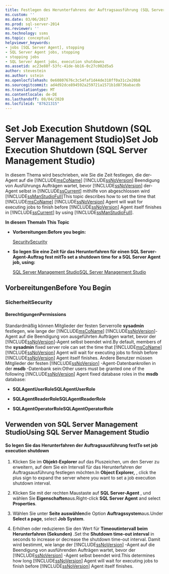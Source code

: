 ```yaml
---
title: Festlegen des Herunterfahrens der Auftragsausführung (SQL Server Management Studio) | Microsoft-Dokumentation
ms.custom: ''
ms.date: 03/06/2017
ms.prod: sql-server-2014
ms.reviewer: ''
ms.technology: ssms
ms.topic: conceptual
helpviewer_keywords:
- jobs [SQL Server Agent], stopping
- SQL Server Agent jobs, stopping
- stopping jobs
- SQL Server Agent jobs, execution shutdowns
ms.assetid: ac23e88f-53fc-41de-bb16-0c27c002d5a5
author: stevestein
ms.author: sstein
ms.openlocfilehash: 0e60807676c3c54faf1d44de318ff0a31c2e20b8
ms.sourcegitcommit: ad4d92dce894592a259721a1571b1d8736abacdb
ms.translationtype: MT
ms.contentlocale: de-DE
ms.lasthandoff: 08/04/2020
ms.locfileid: "87621315"
---
```

# <a name="set-job-execution-shutdown-sql-server-management-studio"></a><span data-ttu-id="96de5-102">Set Job Execution Shutdown (SQL Server Management Studio)</span><span class="sxs-lookup"><span data-stu-id="96de5-102">Set Job Execution Shutdown (SQL Server Management Studio)</span></span>
  <span data-ttu-id="96de5-103">In diesem Thema wird beschrieben, wie Sie die Zeit festlegen, die der-Agent auf die [!INCLUDE[msCoName](../../includes/msconame-md.md)] [!INCLUDE[ssNoVersion](../../includes/ssnoversion-md.md)] Beendigung von Ausführungs Aufträgen wartet, bevor [!INCLUDE[ssNoVersion](../../includes/ssnoversion-md.md)] der-Agent selbst in [!INCLUDE[ssCurrent](../../includes/sscurrent-md.md)] mithilfe von abgeschlossen wird [!INCLUDE[ssManStudioFull](../../includes/ssmanstudiofull-md.md)]</span><span class="sxs-lookup"><span data-stu-id="96de5-103">This topic describes how to set the time that [!INCLUDE[msCoName](../../includes/msconame-md.md)] [!INCLUDE[ssNoVersion](../../includes/ssnoversion-md.md)] Agent will wait for executing jobs to finish before [!INCLUDE[ssNoVersion](../../includes/ssnoversion-md.md)] Agent itself finishes in [!INCLUDE[ssCurrent](../../includes/sscurrent-md.md)] by using [!INCLUDE[ssManStudioFull](../../includes/ssmanstudiofull-md.md)].</span></span>  
  
 <span data-ttu-id="96de5-104">**In diesem Thema**</span><span class="sxs-lookup"><span data-stu-id="96de5-104">**In This Topic**</span></span>  
  
-   <span data-ttu-id="96de5-105">**Vorbereitungen:**</span><span class="sxs-lookup"><span data-stu-id="96de5-105">**Before you begin:**</span></span>  
  
     [<span data-ttu-id="96de5-106">Security</span><span class="sxs-lookup"><span data-stu-id="96de5-106">Security</span></span>](#Security)  
  
-   <span data-ttu-id="96de5-107">**So legen Sie eine Zeit für das Herunterfahren für einen SQL Server-Agent-Auftrag fest mit**</span><span class="sxs-lookup"><span data-stu-id="96de5-107">**To set a shutdown time for a SQL Server Agent job, using:**</span></span>  
  
     [<span data-ttu-id="96de5-108">SQL Server Management Studio</span><span class="sxs-lookup"><span data-stu-id="96de5-108">SQL Server Management Studio</span></span>](#SSMSProcedure)  
  
##  <a name="before-you-begin"></a><a name="BeforeYouBegin"></a> <span data-ttu-id="96de5-109">Vorbereitungen</span><span class="sxs-lookup"><span data-stu-id="96de5-109">Before You Begin</span></span>  
  
###  <a name="security"></a><a name="Security"></a> <span data-ttu-id="96de5-110">Sicherheit</span><span class="sxs-lookup"><span data-stu-id="96de5-110">Security</span></span>  
  
####  <a name="permissions"></a><a name="Permissions"></a> <span data-ttu-id="96de5-111">Berechtigungen</span><span class="sxs-lookup"><span data-stu-id="96de5-111">Permissions</span></span>  
 <span data-ttu-id="96de5-112">Standardmäßig können Mitglieder der festen Serverrolle **sysadmin** festlegen, wie lange der [!INCLUDE[msCoName](../../includes/msconame-md.md)] [!INCLUDE[ssNoVersion](../../includes/ssnoversion-md.md)]-Agent auf die Beendigung von ausgeführten Aufträgen wartet, bevor der [!INCLUDE[ssNoVersion](../../includes/ssnoversion-md.md)]-Agent selbst beendet wird.</span><span class="sxs-lookup"><span data-stu-id="96de5-112">By default, members of the **sysadmin** fixed server role can set the time that [!INCLUDE[msCoName](../../includes/msconame-md.md)] [!INCLUDE[ssNoVersion](../../includes/ssnoversion-md.md)] Agent will wait for executing jobs to finish before [!INCLUDE[ssNoVersion](../../includes/ssnoversion-md.md)] Agent itself finishes.</span></span> <span data-ttu-id="96de5-113">Andere Benutzer müssen Mitglieder der festen [!INCLUDE[ssNoVersion](../../includes/ssnoversion-md.md)] -Agent-Datenbankrollen in der **msdb** -Datenbank sein:</span><span class="sxs-lookup"><span data-stu-id="96de5-113">Other users must be granted one of the following [!INCLUDE[ssNoVersion](../../includes/ssnoversion-md.md)] Agent fixed database roles in the **msdb** database:</span></span>  
  
-   <span data-ttu-id="96de5-114">**SQLAgentUserRole**</span><span class="sxs-lookup"><span data-stu-id="96de5-114">**SQLAgentUserRole**</span></span>  
  
-   <span data-ttu-id="96de5-115">**SQLAgentReaderRole**</span><span class="sxs-lookup"><span data-stu-id="96de5-115">**SQLAgentReaderRole**</span></span>  
  
-   <span data-ttu-id="96de5-116">**SQLAgentOperatorRole**</span><span class="sxs-lookup"><span data-stu-id="96de5-116">**SQLAgentOperatorRole**</span></span>  
  
##  <a name="using-sql-server-management-studio"></a><a name="SSMSProcedure"></a> <span data-ttu-id="96de5-117">Verwenden von SQL Server Management Studio</span><span class="sxs-lookup"><span data-stu-id="96de5-117">Using SQL Server Management Studio</span></span>  
  
#### <a name="to-set-job-execution-shutdown"></a><span data-ttu-id="96de5-118">So legen Sie das Herunterfahren der Auftragsausführung fest</span><span class="sxs-lookup"><span data-stu-id="96de5-118">To set job execution shutdown</span></span>  
  
1.  <span data-ttu-id="96de5-119">Klicken Sie im **Objekt-Explorer** auf das Pluszeichen, um den Server zu erweitern, auf dem Sie ein Intervall für das Herunterfahren der Auftragsausführung festlegen möchten.</span><span class="sxs-lookup"><span data-stu-id="96de5-119">In **Object Explorer,** , click the plus sign to expand the server where you want to set a job execution shutdown interval.</span></span>  
  
2.  <span data-ttu-id="96de5-120">Klicken Sie mit der rechten Maustaste auf **SQL Server-Agent** , und wählen Sie **Eigenschaften**aus.</span><span class="sxs-lookup"><span data-stu-id="96de5-120">Right-click **SQL Server Agent** and select **Properties**.</span></span>  
  
3.  <span data-ttu-id="96de5-121">Wählen Sie unter **Seite auswählen**die Option **Auftragssystem**aus.</span><span class="sxs-lookup"><span data-stu-id="96de5-121">Under **Select a page**, select **Job System**.</span></span>  
  
4.  <span data-ttu-id="96de5-122">Erhöhen oder reduzieren Sie den Wert für **Timeoutintervall beim Herunterfahren (Sekunden)** .</span><span class="sxs-lookup"><span data-stu-id="96de5-122">Set the **Shutdown time-out interval** in seconds to increase or decrease the shutdown time-out interval.</span></span> <span data-ttu-id="96de5-123">Damit wird bestimmt, wie lange der [!INCLUDE[ssNoVersion](../../includes/ssnoversion-md.md)] -Agent auf die Beendigung von ausführenden Aufträgen wartet, bevor der [!INCLUDE[ssNoVersion](../../includes/ssnoversion-md.md)] -Agent selbst beendet wird.</span><span class="sxs-lookup"><span data-stu-id="96de5-123">This determines how long [!INCLUDE[ssNoVersion](../../includes/ssnoversion-md.md)] Agent will wait for executing jobs to finish before [!INCLUDE[ssNoVersion](../../includes/ssnoversion-md.md)] Agent itself finishes.</span></span>  
  
  
